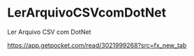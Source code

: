 # LerArquivoCSVcomDotNet
Ler Arquivo CSV com DotNet

https://app.getpocket.com/read/3021999268?src=fx_new_tab

